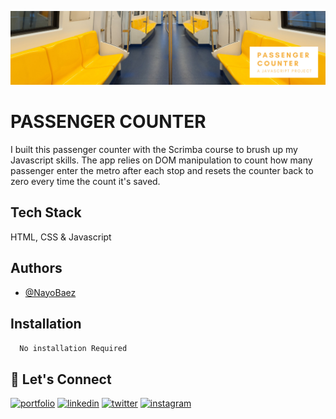 [![MasterHead](https://raw.githubusercontent.com/NayoBaez/Passenger-Counter/main/GITHUB%20README%20BANNER%20-PASSENGER%20COUNTER.png)](https://nayobaez.com)

# PASSENGER COUNTER 

I built this passenger counter with the Scrimba course to brush up my Javascript skills. The app relies on DOM manipulation to count how many passenger enter the metro after each stop and resets the counter back to zero every time the count it's saved.


## Tech Stack

HTML, CSS & Javascript 




## Authors

- [@NayoBaez](https://www.github.com/nayobaez)


## Installation


```bash
  No installation Required
```
    
## 🔗 Let's Connect
[![portfolio](https://img.shields.io/badge/my_portfolio-000?style=for-the-badge&logo=ko-fi&logoColor=white)](https://nayobaez.com/)
[![linkedin](https://img.shields.io/badge/linkedin-0A66C2?style=for-the-badge&logo=linkedin&logoColor=white)](https://www.linkedin.com/nayobaezfeliz)
[![twitter](https://img.shields.io/badge/twitter-1DA1F2?style=for-the-badge&logo=twitter&logoColor=white)](https://twitter.com/nayobaez)
[![instagram](https://img.shields.io/badge/instagram-DE3C7C?style=for-the-badge&logo=instagram&logoColor=white)](https://instagram.com/nayobaez)

